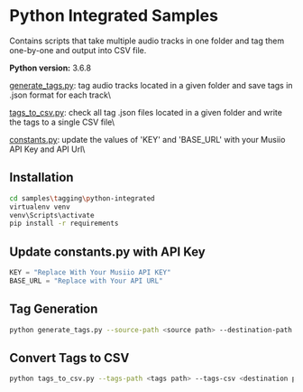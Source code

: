 # Python Integrated Samples

Contains scripts that take multiple audio tracks in one folder and tag them one-by-one and output into CSV file.

**Python version:** 3.6.8

[generate_tags.py](generate_tags.py):
tag audio tracks located in a given folder and save tags in .json format for each track\

[tags_to_csv.py](tags_to_csv.py):
check all tag .json files located in a given folder and write the tags to a single CSV file\

[constants.py](constants.py):
update the values of 'KEY' and 'BASE_URL' with your Musiio API Key and API Url\

## Installation

```bash
cd samples\tagging\python-integrated
virtualenv venv
venv\Scripts\activate
pip install -r requirements
```

## Update constants.py with API Key

```python
KEY = "Replace With Your Musiio API KEY"
BASE_URL = "Replace with Your API URL"
```

## Tag Generation

```bash
python generate_tags.py --source-path <source path> --destination-path <destination path> --tag-selection "content type" "genre" "bpm" "key" "mood" "energy" "instrumentation"
```

## Convert Tags to CSV

```bash
python tags_to_csv.py --tags-path <tags path> --tags-csv <destination path for csv> --tags-types "genre" "genre secondary" "mood" "mood secondary" "energy" "vocal presence" "instrument"
```
